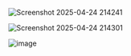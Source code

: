 ![Screenshot 2025-04-24 214241](https://github.com/user-attachments/assets/5f146268-b31d-43c6-aa9b-cc7c6d9fe892)

![Screenshot 2025-04-24 214301](https://github.com/user-attachments/assets/33815697-c739-421a-b7b3-297e326cdf82)

![image](https://github.com/user-attachments/assets/4fb8ca21-0dee-4691-863f-773210cac497)

